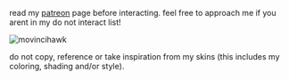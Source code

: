 read my [patreon](https://www.patreon.com/justdem4n/about) page before interacting. feel free to approach me if you arent in my do not interact list! 

![movincihawk](https://github.com/user-attachments/assets/e9626678-badd-414e-9933-6798ab905a2e)

do not copy, reference or take inspiration from my skins (this includes my coloring, shading and/or style).

